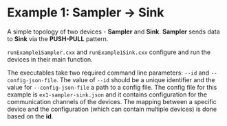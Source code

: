 Example 1: Sampler -> Sink
===============

A simple topology of two devices - **Sampler** and **Sink**. **Sampler** sends data to **Sink** via the **PUSH-PULL** pattern.

`runExample1Sampler.cxx` and `runExample1Sink.cxx` configure and run the devices in their main function.

The executables take two required command line parameters: `--id` and `--config-json-file`. The value of `--id` should be a unique identifier and the value for `--config-json-file` a path to a config file. The config file for this example is `ex1-sampler-sink.json` and it contains configuration for the communication channels of the devices. The mapping between a specific device and the configuration (which can contain multiple devices) is done based on the **id**.
